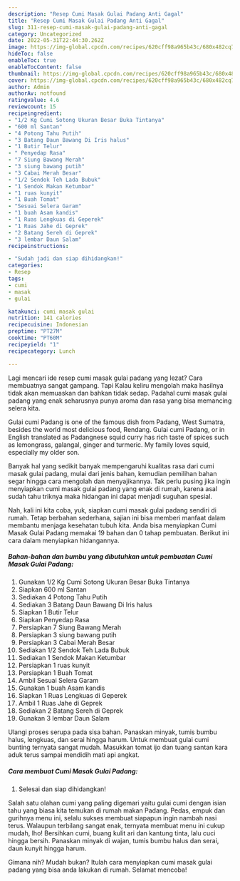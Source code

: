 ```yaml
---
description: "Resep Cumi Masak Gulai Padang Anti Gagal"
title: "Resep Cumi Masak Gulai Padang Anti Gagal"
slug: 311-resep-cumi-masak-gulai-padang-anti-gagal
category: Uncategorized
date: 2022-05-31T22:44:30.262Z
image: https://img-global.cpcdn.com/recipes/620cff98a965b43c/680x482cq70/cumi-masak-gulai-padang-foto-resep-utama.jpg
hideToc: false
enableToc: true
enableTocContent: false
thumbnail: https://img-global.cpcdn.com/recipes/620cff98a965b43c/680x482cq70/cumi-masak-gulai-padang-foto-resep-utama.jpg
cover: https://img-global.cpcdn.com/recipes/620cff98a965b43c/680x482cq70/cumi-masak-gulai-padang-foto-resep-utama.jpg
author: Admin
authorAv: notfound
ratingvalue: 4.6
reviewcount: 15
recipeingredient:
- "1/2 Kg Cumi Sotong Ukuran Besar Buka Tintanya"
- "600 ml Santan"
- "4 Potong Tahu Putih"
- "3 Batang Daun Bawang Di Iris halus"
- "1 Butir Telur"
- " Penyedap Rasa"
- "7 Siung Bawang Merah"
- "3 siung bawang putih"
- "3 Cabai Merah Besar"
- "1/2 Sendok Teh Lada Bubuk"
- "1 Sendok Makan Ketumbar"
- "1 ruas kunyit"
- "1 Buah Tomat"
- "Sesuai Selera Garam"
- "1 buah Asam kandis"
- "1 Ruas Lengkuas di Geperek"
- "1 Ruas Jahe di Geprek"
- "2 Batang Sereh di Geprek"
- "3 lembar Daun Salam"
recipeinstructions:

- "Sudah jadi dan siap dihidangkan!"
categories:
- Resep
tags:
- cumi
- masak
- gulai

katakunci: cumi masak gulai 
nutrition: 141 calories
recipecuisine: Indonesian
preptime: "PT27M"
cooktime: "PT60M"
recipeyield: "1"
recipecategory: Lunch

---
```



Lagi mencari ide resep cumi masak gulai padang yang lezat? Cara membuatnya sangat gampang. Tapi Kalau keliru mengolah maka hasilnya tidak akan memuaskan dan bahkan tidak sedap. Padahal cumi masak gulai padang yang enak seharusnya punya aroma dan rasa yang bisa memancing selera kita.


Gulai cumi Padang is one of the famous dish from Padang, West Sumatra, besides the world most delicious food, Rendang. Gulai cumi Padang, or in English translated as Padangnese squid curry has rich taste of spices such as lemongrass, galangal, ginger and turmeric. My family loves squid, especially my older son.

Banyak hal yang sedikit banyak mempengaruhi kualitas rasa dari cumi masak gulai padang, mulai dari jenis bahan, kemudian pemilihan bahan segar hingga cara mengolah dan menyajikannya. Tak perlu pusing jika ingin menyiapkan cumi masak gulai padang yang enak di rumah, karena asal sudah tahu triknya maka hidangan ini dapat menjadi suguhan spesial.


Nah, kali ini kita coba, yuk, siapkan cumi masak gulai padang sendiri di rumah. Tetap berbahan sederhana, sajian ini bisa memberi manfaat dalam membantu menjaga kesehatan tubuh kita. Anda bisa menyiapkan Cumi Masak Gulai Padang memakai 19 bahan dan 0 tahap pembuatan. Berikut ini cara dalam menyiapkan hidangannya.

<!--inarticleads1-->

##### Bahan-bahan dan bumbu yang dibutuhkan untuk pembuatan Cumi Masak Gulai Padang:

1. Gunakan 1/2 Kg Cumi Sotong Ukuran Besar Buka Tintanya
1. Siapkan 600 ml Santan
1. Sediakan 4 Potong Tahu Putih
1. Sediakan 3 Batang Daun Bawang Di Iris halus
1. Siapkan 1 Butir Telur
1. Siapkan  Penyedap Rasa
1. Persiapkan 7 Siung Bawang Merah
1. Persiapkan 3 siung bawang putih
1. Persiapkan 3 Cabai Merah Besar
1. Sediakan 1/2 Sendok Teh Lada Bubuk
1. Sediakan 1 Sendok Makan Ketumbar
1. Persiapkan 1 ruas kunyit
1. Persiapkan 1 Buah Tomat
1. Ambil Sesuai Selera Garam
1. Gunakan 1 buah Asam kandis
1. Siapkan 1 Ruas Lengkuas di Geperek
1. Ambil 1 Ruas Jahe di Geprek
1. Sediakan 2 Batang Sereh di Geprek
1. Gunakan 3 lembar Daun Salam


Ulangi proses serupa pada sisa bahan. Panaskan minyak, tumis bumbu halus, lengkuas, dan serai hingga harum. Untuk membuat gulai cumi bunting ternyata sangat mudah. Masukkan tomat ijo dan tuang santan kara aduk terus sampai mendidih mati api angkat. 

<!--inarticleads2-->

##### Cara membuat Cumi Masak Gulai Padang:


1. Selesai dan siap dihidangkan!

Salah satu olahan cumi yang paling digemari yaitu gulai cumi dengan isian tahu yang biasa kita temukan di rumah makan Padang. Pedas, empuk dan gurihnya menu ini, selalu sukses membuat siapapun ingin nambah nasi terus. Walaupun terbilang sangat enak, ternyata membuat menu ini cukup mudah, lho! Bersihkan cumi, buang kulit ari dan kantung tinta, lalu cuci hingga bersih. Panaskan minyak di wajan, tumis bumbu halus dan serai, daun kunyit hingga harum. 

Gimana nih? Mudah bukan? Itulah cara menyiapkan cumi masak gulai padang yang bisa anda lakukan di rumah. Selamat mencoba!
